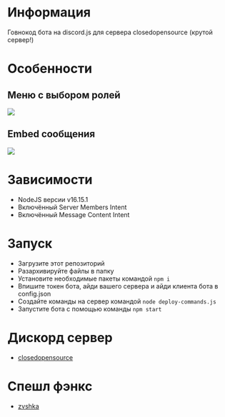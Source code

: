 # Информация
Говнокод бота на discord.js для сервера closedopensource (крутой сервер!)

# Особенности

## Меню с выбором ролей

![](https://media.discordapp.net/attachments/551038566306938901/1050396109450788894/image.png)

## Embed сообщения

![](https://media.discordapp.net/attachments/551038566306938901/1050396024117669980/image.png)

# Зависимости

* NodeJS версии v16.15.1
* Включённый Server Members Intent
* Включённый Message Content Intent

# Запуск

* Загрузите этот репозиторий
* Разархивируйте файлы в папку
* Установите необходимые пакеты командой `npm i`
* Впишите токен бота, айди вашего сервера и айди клиента бота в config.json
* Создайте команды на сервер командой `node deploy-commands.js`
* Запустите бота с помощью команды `npm start`

# Дискорд сервер

* [closedopensource](https://discord.gg/ff6mCHaMpJ)

# Спешл фэнкс

* [zvshka](https://github.com/zvshka)

